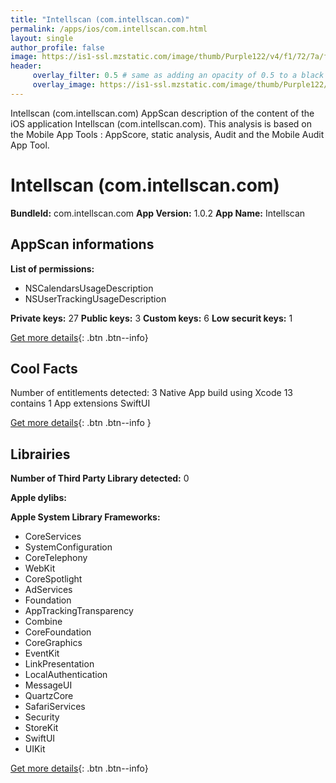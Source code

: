 ```yaml
---
title: "Intellscan (com.intellscan.com)"
permalink: /apps/ios/com.intellscan.com.html
layout: single
author_profile: false
image: https://is1-ssl.mzstatic.com/image/thumb/Purple122/v4/f1/72/7a/f1727a32-dca6-364b-597a-ede43d77a94b/AppIcon-1x_U007emarketing-0-7-0-85-220.png/512x512bb.jpg
header: 
     overlay_filter: 0.5 # same as adding an opacity of 0.5 to a black background
     overlay_image: https://is1-ssl.mzstatic.com/image/thumb/Purple122/v4/f1/72/7a/f1727a32-dca6-364b-597a-ede43d77a94b/AppIcon-1x_U007emarketing-0-7-0-85-220.png/512x512bb.jpg
---
```

Intellscan (com.intellscan.com) AppScan description of the content of the iOS application Intellscan (com.intellscan.com). This analysis is based on the Mobile App Tools : AppScore, static analysis, Audit and the Mobile Audit App Tool.

# Intellscan (com.intellscan.com)

**BundleId:** com.intellscan.com
**App Version:** 1.0.2
**App Name:** Intellscan


## AppScan informations 

**List of permissions:** 
- NSCalendarsUsageDescription
- NSUserTrackingUsageDescription
  
  
**Private keys:** 27
**Public keys:** 3
**Custom keys:** 6
**Low securit keys:** 1
  
[Get more details](/pricing.html){: .btn .btn--info}

## Cool Facts

Number of entitlements detected: 3
Native App
build using Xcode 13
contains 1 App extensions
SwiftUI
  
[Get more details](/pricing.html){: .btn .btn--info }

## Librairies 
**Number of Third Party Library detected:** 0


**Apple dylibs:**


**Apple System Library Frameworks:**
- CoreServices
- SystemConfiguration
- CoreTelephony
- WebKit
- CoreSpotlight
- AdServices
- Foundation
- AppTrackingTransparency
- Combine
- CoreFoundation
- CoreGraphics
- EventKit
- LinkPresentation
- LocalAuthentication
- MessageUI
- QuartzCore
- SafariServices
- Security
- StoreKit
- SwiftUI
- UIKit


  
[Get more details](/pricing.html){: .btn .btn--info}

